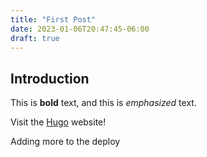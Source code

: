 ```yaml
---
title: "First Post"
date: 2023-01-06T20:47:45-06:00
draft: true
---
```


## Introduction

This is **bold** text, and this is *emphasized* text.

Visit the [Hugo](https://gohugo.io) website!

Adding more to the deploy